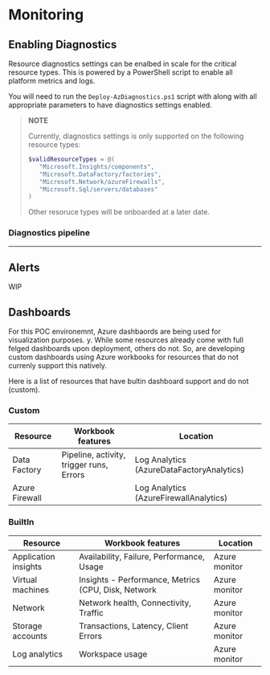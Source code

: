 # Monitoring

## Enabling Diagnostics

Resource diagnostics settings can be enalbed in scale for the critical resource types. This is powered by a PowerShell script to enable all platform metrics and logs.

You will need to run the `Deploy-AzDiagnostics.ps1` script with along with all appropriate parameters to have diagnostics settings enabled.

> **NOTE**
>
> Currently, diagnostics settings is only supported on the following resource types:
> ```powershell
>$validResourceTypes = @(
>    "Microsoft.Insights/components",
>    "Microsoft.DataFactory/factories",
>    "Microsoft.Network/azureFirewalls",
>    "Microsoft.Sql/servers/databases"
>)
>```
> Other resoruce types will be onboarded at a later date.

### Diagnostics pipeline



---

## Alerts

WIP


## Dashboards

For this POC environemnt, Azure dashbaords are being used for visualization purposes. y. While some resources already come with full felged dashboards upon deployment, others do not. So, are developing custom dashboards using Azure workbooks for resources that do not currenly support this natively.

Here is a list of resources that have bultin dashboard support and do not (custom).

### Custom

| Resource | Workbook features | Location |
| --- | --- | --- |
| Data Factory | Pipeline, activity, trigger runs, Errors | Log Analytics (AzureDataFactoryAnalytics) |
| Azure Firewall |  | Log Analytics (AzureFirewallAnalytics) |

### BuiltIn

| Resource | Workbook features | Location |
| --- | --- | --- |
| Application insights | Availability, Failure, Performance, Usage | Azure monitor |
| Virtual machines | Insights - Performance, Metrics (CPU, Disk, Network | Azure monitor |
| Network | Network health, Connectivity, Traffic | Azure monitor |
| Storage accounts | Transactions, Latency, Client Errors | Azure monitor |
| Log analytics | Workspace usage | Azure monitor |